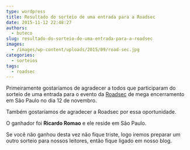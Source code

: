 ```yaml
---
type: wordpress
title: Resultado do sorteio de uma entrada para a Roadsec
date: 2015-11-12 22:48:27
authors:
  - buteco
slug: resultado-do-sorteio-de-uma-entrada-para-a-roadsec
images:
  - /images/wp-content/uploads/2015/09/road-sec.jpg
categories:
  - sorteios
tags:
  - roadsec
---
```


Primeiramente gostaríamos de agradecer a todos que participaram do sorteio de uma entrada para o evento da <a href="http://roadsec.com.br/" target="_blank">Roadsec</a> de mega encerramento em São Paulo no dia 12 de novembro.

Também gostaríamos de agradecer a Roadsec por essa oportunidade.

O ganhador foi <strong>Ricardo Romao</strong> e ele reside em São Paulo.

Se você não ganhou desta vez não fique triste, logo iremos preparar um outro sorteio para nossos leitores, então fique ligado em nosso blog.

